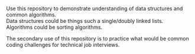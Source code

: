 Use this repository to demonstrate understanding of data structures and common algorithms.  
Data structures could be things such a single/doubly linked lists.  
Algorithms could be sorting algorithms.  

The secondary use of this repository is to practice what would be common coding challenges for technical job interviews.  
